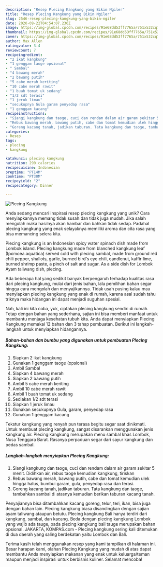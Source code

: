 ```yaml
---
description: "Resep Plecing Kangkung yang Bikin Ngiler"
title: "Resep Plecing Kangkung yang Bikin Ngiler"
slug: 2546-resep-plecing-kangkung-yang-bikin-ngiler
date: 2020-09-22T04:54:07.236Z
image: https://img-global.cpcdn.com/recipes/91e68dd53ff7765a/751x532cq70/plecing-kangkung-foto-resep-utama.jpg
thumbnail: https://img-global.cpcdn.com/recipes/91e68dd53ff7765a/751x532cq70/plecing-kangkung-foto-resep-utama.jpg
cover: https://img-global.cpcdn.com/recipes/91e68dd53ff7765a/751x532cq70/plecing-kangkung-foto-resep-utama.jpg
author: Max Allen
ratingvalue: 3.4
reviewcount: 7
recipeingredient:
- "2 ikat kangkung"
- "1 genggam taoge opsional"
- " Sambal"
- "4 bawang merah"
- "2 bawang putih"
- "5 cabe merah keriting"
- "10 cabe merah rawit"
- "1 buah tomat uk sedang"
- "1/2 sdt terasi"
- "1 jeruk limau"
- "secukupnya Gula garam penyedap rasa"
- "1 genggam kacang"
recipeinstructions:
- "Siangi kangkung dan taoge, cuci dan rendam dalam air garam sekitar 5 menit. Didihkan air, rebus taoge kemudian kangkung, tiriskan"
- "Rebus bawang merah, bawang putih, cabe dan tomat kemudian ulek hingga halus, bumbui garam, gula, penyedap rasa dan terasi."
- "Goreng kacang tanah, jadikan taburan. Tata kangkung dan taoge, tambahkan sambal di atasnya kemudian berikan taburan kacang tanah."
categories:
- Resep
tags:
- plecing
- kangkung

katakunci: plecing kangkung 
nutrition: 290 calories
recipecuisine: Indonesian
preptime: "PT14M"
cooktime: "PT30M"
recipeyield: "2"
recipecategory: Dinner

---
```



![Plecing Kangkung](https://img-global.cpcdn.com/recipes/91e68dd53ff7765a/751x532cq70/plecing-kangkung-foto-resep-utama.jpg)

Anda sedang mencari inspirasi resep plecing kangkung yang unik? Cara menyiapkannya memang tidak susah dan tidak juga mudah. Jika salah mengolah maka hasilnya akan hambar dan bahkan tidak sedap. Padahal plecing kangkung yang enak selayaknya memiliki aroma dan cita rasa yang bisa memancing selera kita.

Plecing kangkung is an Indonesian spicy water spinach dish made from Lombok island. Plecing kangkung made from blanched kangkung leaf (Ipomoea aquatica) served cold with plecing sambal, made from ground red chili pepper, shallots, garlic, burned bird&#39;s eye chili, candlenut, kaffir lime, burned shrimp paste, a pinch of salt and sugar. As a side dish for Lombok Ayam taliwang dish, plecing.

Ada beberapa hal yang sedikit banyak berpengaruh terhadap kualitas rasa dari plecing kangkung, mulai dari jenis bahan, lalu pemilihan bahan segar hingga cara mengolah dan menyajikannya. Tidak usah pusing kalau mau menyiapkan plecing kangkung yang enak di rumah, karena asal sudah tahu triknya maka hidangan ini dapat menjadi suguhan spesial.


Nah, kali ini kita coba, yuk, ciptakan plecing kangkung sendiri di rumah. Tetap dengan bahan yang sederhana, sajian ini bisa memberi manfaat untuk membantu menjaga kesehatan tubuh kita. Anda dapat menyiapkan Plecing Kangkung memakai 12 bahan dan 3 tahap pembuatan. Berikut ini langkah-langkah untuk menyiapkan hidangannya.

<!--inarticleads1-->

##### Bahan-bahan dan bumbu yang digunakan untuk pembuatan Plecing Kangkung:

1. Siapkan 2 ikat kangkung
1. Gunakan 1 genggam taoge (opsional)
1. Ambil  Sambal
1. Siapkan 4 bawang merah
1. Siapkan 2 bawang putih
1. Ambil 5 cabe merah keriting
1. Ambil 10 cabe merah rawit
1. Ambil 1 buah tomat uk sedang
1. Sediakan 1/2 sdt terasi
1. Siapkan 1 jeruk limau
1. Gunakan secukupnya Gula, garam, penyedap rasa
1. Gunakan 1 genggam kacang


Tekstur kangkung yang renyah pun terasa begitu segar saat dinikmati. Untuk membuat plecing kangkung, sangat disarankan menggunakan jenis kangkung air. Plecing kangkung merupakan menu sambal khas Lombok, Nusa Tenggara Barat. Rasanya perpaduan segar dari sayur kangkung dan pedas sambal. 

<!--inarticleads2-->

##### Langkah-langkah menyiapkan Plecing Kangkung:

1. Siangi kangkung dan taoge, cuci dan rendam dalam air garam sekitar 5 menit. Didihkan air, rebus taoge kemudian kangkung, tiriskan
1. Rebus bawang merah, bawang putih, cabe dan tomat kemudian ulek hingga halus, bumbui garam, gula, penyedap rasa dan terasi.
1. Goreng kacang tanah, jadikan taburan. Tata kangkung dan taoge, tambahkan sambal di atasnya kemudian berikan taburan kacang tanah.


Penyajiannya bisa ditambahkan kacang goreng, telur, teri, ikan, bisa juga dengan bahan lain. Plecing kangkung biasa disandingkan dengan sajian ayam taliwang ataupun betutu. Plecing kangkung Bali hanya terdiri dari kangkung, sambal, dan kacang. Beda dengan plecing kangkung Lombok yang wajib ada tauge, pada plecing kangkung bali tauge merupakan bahan opsional. JAKARTA, KOMPAS.com - Plecing kangkung sering kali ditemukan di dua daerah yang saling berdekatan yaitu Lombok dan Bali. 

Terima kasih telah menggunakan resep yang kami tampilkan di halaman ini. Besar harapan kami, olahan Plecing Kangkung yang mudah di atas dapat membantu Anda menyiapkan makanan yang enak untuk keluarga/teman maupun menjadi inspirasi untuk berbisnis kuliner. Selamat mencoba!
